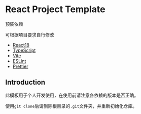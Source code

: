 # React Project Template

预装依赖

可根据项目要求自行修改

* [React18](https://github.com/facebook/react)
* [TypeScript](https://github.com/Microsoft/TypeScript)
* [Vite](http://vitejs.dev/)
* [ESLint](https://eslint.org/)
* [Prettier](https://prettier.io/)

## Introduction

此模板用于个人开发使用，在使用前请注意各依赖的版本是否正确。

使用`git clone`后请删除根目录的`.git`文件夹，并重新初始化仓库。
